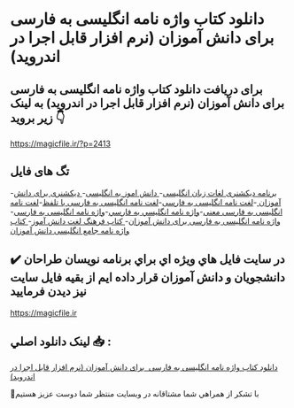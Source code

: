# دانلود کتاب واژه نامه انگلیسی به فارسی  برای دانش آموزان (نرم افزار قابل اجرا در اندروید)

## برای دریافت دانلود کتاب واژه نامه انگلیسی به فارسی  برای دانش آموزان (نرم افزار قابل اجرا در اندروید) به لینک زیر بروید 👇

https://magicfile.ir/?p=2413

## تگ های فایل

-[برنامه دیکشنری لغات زبان انگلیسی](https://magicfile.ir/product/%da%a9%d8%aa%d8%a7%d8%a8%d9%88%d8%a7%da%98%d9%87-%d9%86%d8%a7%d9%85%d9%87-%d8%a7%d9%86%da%af%d9%84%d9%8a%d8%b3%db%8c-%d8%a8%d9%87-%d9%81%d8%a7%d8%b1%d8%b3%db%8c-%d8%a8%d8%b1%d8%a7%d9%8a-%d8%af%d8%a7%d9%86%d8%b4-%d8%a2%d9%85%d9%88%d8%b2%d8%a7%d9%86/)-[ دانش اموز به انگلیسی](https://magicfile.ir/product/%da%a9%d8%aa%d8%a7%d8%a8%d9%88%d8%a7%da%98%d9%87-%d9%86%d8%a7%d9%85%d9%87-%d8%a7%d9%86%da%af%d9%84%d9%8a%d8%b3%db%8c-%d8%a8%d9%87-%d9%81%d8%a7%d8%b1%d8%b3%db%8c-%d8%a8%d8%b1%d8%a7%d9%8a-%d8%af%d8%a7%d9%86%d8%b4-%d8%a2%d9%85%d9%88%d8%b2%d8%a7%d9%86/)-[ دیکشنری برای دانش آموزان ](https://magicfile.ir/product/%da%a9%d8%aa%d8%a7%d8%a8%d9%88%d8%a7%da%98%d9%87-%d9%86%d8%a7%d9%85%d9%87-%d8%a7%d9%86%da%af%d9%84%d9%8a%d8%b3%db%8c-%d8%a8%d9%87-%d9%81%d8%a7%d8%b1%d8%b3%db%8c-%d8%a8%d8%b1%d8%a7%d9%8a-%d8%af%d8%a7%d9%86%d8%b4-%d8%a2%d9%85%d9%88%d8%b2%d8%a7%d9%86/)-[لغت نامه انگلیسی به فارسی](https://magicfile.ir/product/%da%a9%d8%aa%d8%a7%d8%a8%d9%88%d8%a7%da%98%d9%87-%d9%86%d8%a7%d9%85%d9%87-%d8%a7%d9%86%da%af%d9%84%d9%8a%d8%b3%db%8c-%d8%a8%d9%87-%d9%81%d8%a7%d8%b1%d8%b3%db%8c-%d8%a8%d8%b1%d8%a7%d9%8a-%d8%af%d8%a7%d9%86%d8%b4-%d8%a2%d9%85%d9%88%d8%b2%d8%a7%d9%86/)-[لغت نامه انگلیسی به فارسی با تلفظ](https://magicfile.ir/product/%da%a9%d8%aa%d8%a7%d8%a8%d9%88%d8%a7%da%98%d9%87-%d9%86%d8%a7%d9%85%d9%87-%d8%a7%d9%86%da%af%d9%84%d9%8a%d8%b3%db%8c-%d8%a8%d9%87-%d9%81%d8%a7%d8%b1%d8%b3%db%8c-%d8%a8%d8%b1%d8%a7%d9%8a-%d8%af%d8%a7%d9%86%d8%b4-%d8%a2%d9%85%d9%88%d8%b2%d8%a7%d9%86/)-[لغت نامه انگلیسی به فارسی معنی](https://magicfile.ir/product/%da%a9%d8%aa%d8%a7%d8%a8%d9%88%d8%a7%da%98%d9%87-%d9%86%d8%a7%d9%85%d9%87-%d8%a7%d9%86%da%af%d9%84%d9%8a%d8%b3%db%8c-%d8%a8%d9%87-%d9%81%d8%a7%d8%b1%d8%b3%db%8c-%d8%a8%d8%b1%d8%a7%d9%8a-%d8%af%d8%a7%d9%86%d8%b4-%d8%a2%d9%85%d9%88%d8%b2%d8%a7%d9%86/)-[واژه نامه انگليسي به فارسي](https://magicfile.ir/product/%da%a9%d8%aa%d8%a7%d8%a8%d9%88%d8%a7%da%98%d9%87-%d9%86%d8%a7%d9%85%d9%87-%d8%a7%d9%86%da%af%d9%84%d9%8a%d8%b3%db%8c-%d8%a8%d9%87-%d9%81%d8%a7%d8%b1%d8%b3%db%8c-%d8%a8%d8%b1%d8%a7%d9%8a-%d8%af%d8%a7%d9%86%d8%b4-%d8%a2%d9%85%d9%88%d8%b2%d8%a7%d9%86/)-[واژه نامه انگلیسی به فارسی](https://magicfile.ir/product/%da%a9%d8%aa%d8%a7%d8%a8%d9%88%d8%a7%da%98%d9%87-%d9%86%d8%a7%d9%85%d9%87-%d8%a7%d9%86%da%af%d9%84%d9%8a%d8%b3%db%8c-%d8%a8%d9%87-%d9%81%d8%a7%d8%b1%d8%b3%db%8c-%d8%a8%d8%b1%d8%a7%d9%8a-%d8%af%d8%a7%d9%86%d8%b4-%d8%a2%d9%85%d9%88%d8%b2%d8%a7%d9%86/)-[ واژه نامه انگلیسی به فارسی برای دانش آموزان](https://magicfile.ir/product/%da%a9%d8%aa%d8%a7%d8%a8%d9%88%d8%a7%da%98%d9%87-%d9%86%d8%a7%d9%85%d9%87-%d8%a7%d9%86%da%af%d9%84%d9%8a%d8%b3%db%8c-%d8%a8%d9%87-%d9%81%d8%a7%d8%b1%d8%b3%db%8c-%d8%a8%d8%b1%d8%a7%d9%8a-%d8%af%d8%a7%d9%86%d8%b4-%d8%a2%d9%85%d9%88%d8%b2%d8%a7%d9%86/)-[ کتاب فرهنگ لغت دانش آموز](https://magicfile.ir/product/%da%a9%d8%aa%d8%a7%d8%a8%d9%88%d8%a7%da%98%d9%87-%d9%86%d8%a7%d9%85%d9%87-%d8%a7%d9%86%da%af%d9%84%d9%8a%d8%b3%db%8c-%d8%a8%d9%87-%d9%81%d8%a7%d8%b1%d8%b3%db%8c-%d8%a8%d8%b1%d8%a7%d9%8a-%d8%af%d8%a7%d9%86%d8%b4-%d8%a2%d9%85%d9%88%d8%b2%d8%a7%d9%86/)-[ کتاب واژه نامه جامع انگلیسی دانش آموزان](https://magicfile.ir/product/%da%a9%d8%aa%d8%a7%d8%a8%d9%88%d8%a7%da%98%d9%87-%d9%86%d8%a7%d9%85%d9%87-%d8%a7%d9%86%da%af%d9%84%d9%8a%d8%b3%db%8c-%d8%a8%d9%87-%d9%81%d8%a7%d8%b1%d8%b3%db%8c-%d8%a8%d8%b1%d8%a7%d9%8a-%d8%af%d8%a7%d9%86%d8%b4-%d8%a2%d9%85%d9%88%d8%b2%d8%a7%d9%86/)

## ✔️ در سايت فايل هاي ويژه اي براي برنامه نويسان طراحان دانشجويان و دانش آموزان قرار داده ايم از بقيه فايل سايت نيز ديدن فرماييد

https://magicfile.ir


## لينک دانلود اصلي 📥 :

[دانلود کتاب واژه نامه انگلیسی به فارسی  برای دانش آموزان (نرم افزار قابل اجرا در اندروید)](https://magicfile.ir/product/%da%a9%d8%aa%d8%a7%d8%a8%d9%88%d8%a7%da%98%d9%87-%d9%86%d8%a7%d9%85%d9%87-%d8%a7%d9%86%da%af%d9%84%d9%8a%d8%b3%db%8c-%d8%a8%d9%87-%d9%81%d8%a7%d8%b1%d8%b3%db%8c-%d8%a8%d8%b1%d8%a7%d9%8a-%d8%af%d8%a7%d9%86%d8%b4-%d8%a2%d9%85%d9%88%d8%b2%d8%a7%d9%86/) 


🙏با تشکر از همراهي شما مشتاقانه در وبسایت منتظر شما دوست عزیز هستیم


